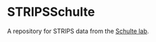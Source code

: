 # STRIPSSchulte

A repository for STRIPS data from the 
[Schulte lab](https://www.nrem.iastate.edu/landscape/content/people).
